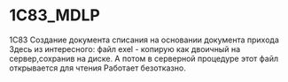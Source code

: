# 1C83_MDLP
1C83 Создание документа списания на основании документа прихода
Здесь из интересного: файл exel - копирую как двоичный на сервер,сохранив на 
диске. А потом в серверной процедуре этот файл открывается для чтения
Работает безотказно.
